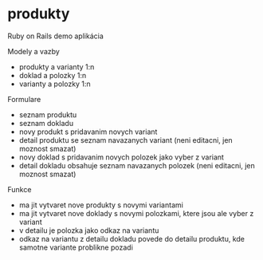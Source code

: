 # produkty
Ruby on Rails demo aplikácia

Modely a vazby
- produkty a varianty 1:n
- doklad a polozky 1:n
- varianty a polozky 1:n

Formulare
- seznam produktu
- seznam dokladu
- novy produkt s pridavanim novych variant
- detail produktu se seznam navazanych variant (neni editacni, jen moznost smazat)
- novy doklad s pridavanim novych polozek jako vyber z variant
- detail dokladu obsahuje seznam navazanych polozek (neni editacni, jen moznost smazat)

Funkce
- ma jit vytvaret nove produkty s novymi variantami
- ma jit vytvaret nove doklady s novymi polozkami, ktere jsou ale vyber z variant
- v detailu je polozka jako odkaz na variantu
- odkaz na variantu z detailu dokladu povede do detailu produktu, kde samotne variante problikne pozadi
